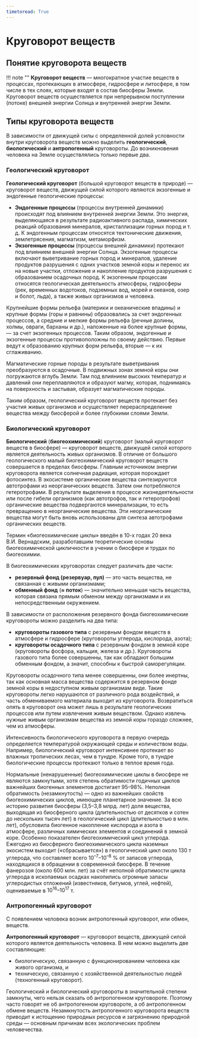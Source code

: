 ```yaml
---
timetoread: True
---
```


# Круговорот веществ

## Понятие круговорота веществ

!!! note ""
    **Круговорот веществ** — многократное участие веществ в процессах, протекающих в атмосфере, гидросфере и литосфере, в том числе в тех слоях, которые входят в состав биосферы Земли. Круговорот веществ осуществляется при непрерывном поступлении (потоке) внешней энергии Солнца и внутренней энергии Земли.

## Типы круговорота веществ

В зависимости от движущей силы с определенной долей условности внутри круговорота веществ можно выделить **геологический**, **биологический** и **антропогенный** круговороты. До возникновения человека на Земле осуществлялись только первые два.

### Геологический круговорот

**Геологический круговорот** (большой круговорот веществ в природе) — круговорот веществ, движущей силой которого являются экзогенные и эндогенные геологические процессы:

- **Эндогенные процессы** (процессы внутренней динамики) происходят под влиянием внутренней энергии Земли. Это энергия, выделяющаяся в результате радиоактивного распада, химических реакций образования минералов, кристаллизации горных пород и т. д. К эндогенным процессам относятся тектонические движения, землетрясения, магматизм, метаморфизм.
- **Экзогенные процессы** (процессы внешней динамики) протекают под влиянием внешней энергии Солнца. Экзогенные процессы включают выветривание горных пород и минералов, удаление продуктов разрушения с одних участков земной коры и перенос их на новые участки, отложение и накопление продуктов разрушения с образованием осадочных пород. К экзогенным процессам относятся геологическая деятельность атмосферы, гидросферы (рек, временных водотоков, подземных вод, морей и океанов, озер и болот, льда), а также живых организмов и человека.

Крупнейшие формы рельефа (материки и океанические впадины) и крупные формы (горы и равнины) образовались за счет эндогенных процессов, а средние и мелкие формы рельефа (речные долины, холмы, овраги, барханы и др.), наложенные на более крупные формы, — за счет экзогенных процессов. Таким образом, эндогенные и экзогенные процессы противоположны по своему действию. Первые ведут к образованию крупных форм рельефа, вторые — к их сглаживанию.

Магматические горные породы в результате выветривания преобразуются в осадочные. В подвижных зонах земной коры они погружаются вглубь Земли. Там под влиянием высоких температур и давлений они переплавляются и образуют магму, которая, поднимаясь на поверхность и застывая, образует магматические породы.

Таким образом, геологический круговорот веществ протекает без участия живых организмов и осуществляет перераспределение вещества между биосферой и более глубокими слоями Земли.

### Биологический круговорот

**Биологический** (**биогеохимический**) круговорот (малый круговорот веществ в биосфере) — круговорот веществ, движущей силой которого является деятельность живых организмов. В отличие от большого геологического малый биогеохимический круговорот веществ совершается в пределах биосферы. Главным источником энергии круговорота является солнечная радиация, которая порождает фотосинтез. В экосистеме органические вещества синтезируются автотрофами из неорганических веществ. Затем они потребляются гетеротрофами. В результате выделения в процессе жизнедеятельности или после гибели организмов (как автотрофов, так и гетеротрофов) органические вещества подвергаются минерализации, то есть превращению в неорганические вещества. Эти неорганические вещества могут быть вновь использованы для синтеза автотрофами органических веществ.

Термин «биогеохимические циклы» введён в 10-х годах 20 века В.И. Вернадским, разработавшим теоретические основы биогеохимической цикличности в учении о биосфере и трудах по биогеохимии.

В биогеохимических круговоротах следует различать две части:

- **резервный фонд (резервуар, пул)** — это часть вещества, не связанная с живыми организмами;
- **обменный фонд** (**≈ поток**) — значительно меньшая часть вещества, которая связана прямым обменом между организмами и их непосредственным окружением.

В зависимости от расположения резервного фонда биогеохимические круговороты можно разделить на два типа:

- **круговороты газового типа** с резервным фондом веществ в атмосфере и гидросфере (круговороты углерода, кислорода, азота);
- **круговороты осадочного типа** с резервным фондом в земной коре (круговороты фосфора, кальция, железа и др.). Круговороты газового типа более совершенны, так как обладают большим обменным фондом, а значит, способны к быстрой саморегуляции.

Круговороты осадочного типа менее совершенны, они более инертны, так как основная масса вещества содержится в резервном фонде земной коры в недоступном живым организмам виде. Такие круговороты легко нарушаются от различного рода воздействий, и часть обмениваемого материала выходит из круговорота. Возвратиться опять в круговорот она может лишь в результате геологических процессов или путем извлечения живым веществом. Однако извлечь нужные живым организмам вещества из земной коры гораздо сложнее, чем из атмосферы.

Интенсивность биологического круговорота в первую очередь определяется температурой окружающей среды и количеством воды. Например, биологический круговорот интенсивнее протекает во влажных тропических лесах, чем в тундре. Кроме того, в тундре биологические процессы протекают только в теплое время года.

Нормальные (ненарушенные) биогеохимические циклы в биосфере не являются замкнутыми, хотя степень обратимости годичных циклов важнейших биогенных элементов достигает 95–98%. Неполная обратимость (незамкнутость) — одно из важнейших свойств биогеохимических циклов, имеющее планетарное значение. За всю историю развития биосферы (3,5–3,8 млрд. лет) доля вещества, выходящая из биосферного цикла (длительностью от десятков и сотен до нескольких тысяч лет) в геологический цикл (длительностью в млн. лет), обусловила биогенное накопление кислорода и азота в атмосфере, различных химических элементов и соединений в земной коре. Особенно показателен биогеохимический цикл углерода. Ежегодно из биосферного биогеохимического цикла наземных экосистем выходит («сбрасывается») в геологический цикл около 130 т углерода, что составляет всего $10^{–7}–10^{–8}$ % от запасов углерода, находящихся в обращении в современной биосфере. В течение фанерозоя (около 600 млн. лет) за счёт неполной обратимости цикла углерода в ископаемых осадках накопились огромные запасы углеродистых отложений (известняков, битумов, углей, нефтей), оцениваемые в $10^{16}–10^{17}$ т.

### Антропогенный круговорот

С появлением человека возник антропогенный круговорот, или обмен, веществ.

**Антропогенный круговорот** — круговорот веществ, движущей силой которого является деятельность человека. В нем можно выделить две составляющие:

- биологическую, связанную с функционированием человека как живого организма, и
- техническую, связанную с хозяйственной деятельностью людей (техногенный круговорот).

Геологический и биологический круговороты в значительной степени замкнуты, чего нельзя сказать об антропогенном круговороте. Поэтому часто говорят не об антропогенном круговороте, а об антропогенном обмене веществ. Незамкнутость антропогенного круговорота веществ приводит к истощению природных ресурсов и загрязнению природной среды — основным причинам всех экологических проблем человечества.